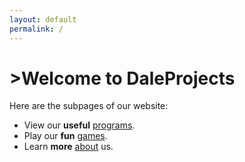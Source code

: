 ```yaml
---
layout: default
permalink: /
---
```


<div class="home">

  <h1 class="page-heading">>Welcome to DaleProjects</h1>
  <p>Here are the subpages of our website:</p>         
  <ul>
  <li>View our <b>useful</b> <a href="/programs">programs</a>.</li>
  <li>Play our <b>fun</b> <a href="/games">games</a>.</li>
  <li>Learn <b>more</b>  <a href="/about">about</a> us.</li>
  </ul>



<!--
  <ul class="post-list">
    {% for post in site.posts %}
      <li>
        <span class="post-meta">{{ post.date | date: "%b %-d, %Y" }}</span>

        <h2>
          <a class="post-link" href="{{ post.url | prepend: site.baseurl }}">{{ post.title }}</a>
        </h2>
      </li>
    {% endfor %}
  </ul>

  <p class="rss-subscribe">subscribe <a href="{{ "/feed.xml" | prepend: site.baseurl }}">via RSS</a></p>
-->
</div>
